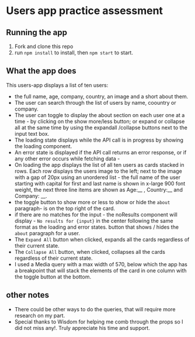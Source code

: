 # Users app practice assessment

## Running the app
1. Fork and clone this repo
2. run `npm install` to install, then `npm start` to start.

## What the app does
This users-app displays a list of ten users: 
- the full name, age, company, country, an image and a short about them.
- The user can search through the list of users by name, coountry or company.
- The user can toggle to display the about section on each user one at a time - by clicking on the show more/less button; or expand or collapse all at the same time by using the expandall /collapse buttons next to the input text box.
- The loading state displays while the API call is in progress by showing the loading component.
- An error state is displayed if the API call returns an error response, or if any other error occurs while fetching data - 
- On loading the app displays the list of all ten users as cards stacked in rows. Each row displays the users image to the left; next to the image with a gap of 20px using an unordered list  - the full name of the user starting with capital for first and last name is shown in x-large 900 font weight, the next three line items are shown as Age:__  , Country:__   and Company: __.
- the toggle button to show more or less to show or hide the `about` paragraph- is on the top right of the card.
- if there are no matches for the input - the noResults component will display - `No results for {input}` in the center following the same format as the loading and error states.
button that shows / hides the `about` paragraph for a user.
- The `Expand All` button when clicked, expands all the cards regardless of their current state.
- The `Collapse All` button, when clicked, collapses all the cards regardless of their current state.
- I used a Media query with a max width of 570, below which the app has a breakpoint that will stack the elements of the card in one column with the toggle button at the bottom.

## other notes
- There could be other ways to do the queries, that will require more research on my part.
- Special thanks to Wisdom for helping me comb through the props so I did not miss any!. Truly appreciate his time and support.

